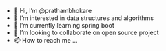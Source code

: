 - 👋 Hi, I’m @prathambhokare
- 👀 I’m interested in data structures and algorithms
- 🌱 I’m currently learning spring boot
- 💞️ I’m looking to collaborate on open source project
- 📫 How to reach me ...

<!---
prathambhokare/prathambhokare is a ✨ special ✨ repository because its `README.md` (this file) appears on your GitHub profile.
You can click the Preview link to take a look at your changes.
--->
